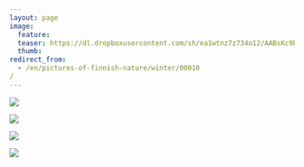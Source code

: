 ```yaml
---
layout: page
image:
  feature:
  teaser: https://dl.dropboxusercontent.com/sh/ea1wtnz7z734o12/AABsKc9bB8ChfoRqpnyEdy4La/luontokuvat/talvi/IMG_2668-245px.jpg
  thumb:
redirect_from:
  - /en/pictures-of-finnish-nature/winter/00010/
---
```


[![](https://dl.dropboxusercontent.com/sh/ea1wtnz7z734o12/AAAznMl72ZmkFeOIXboqZNp6a/luontokuvat/talvi/IMG_2668-800px.jpg)](https://dl.dropboxusercontent.com/sh/ea1wtnz7z734o12/AACQcGtMYmST2U_qvXIXkHaDa/luontokuvat/talvi/IMG_2668.jpg)

[![](https://dl.dropboxusercontent.com/sh/ea1wtnz7z734o12/AADmiBkhks86pqbK2gcmp1CJa/luontokuvat/talvi/IMG_2670-800px.jpg)](https://dl.dropboxusercontent.com/sh/ea1wtnz7z734o12/AACECWzGySMA9b4iSGy2KaFFa/luontokuvat/talvi/IMG_2670.jpg)

[![](https://dl.dropboxusercontent.com/sh/ea1wtnz7z734o12/AAD7hbOQZTJvA52lC2BVh7nSa/luontokuvat/talvi/IMG_2671-800px.jpg)](https://dl.dropboxusercontent.com/sh/ea1wtnz7z734o12/AADKTV09btyNXtKnQELP27lUa/luontokuvat/talvi/IMG_2671.jpg)

[![](https://dl.dropboxusercontent.com/sh/ea1wtnz7z734o12/AADfIH_r5QpsTihlb6Bsn6nKa/luontokuvat/talvi/IMG_2682-800px.jpg)](https://dl.dropboxusercontent.com/sh/ea1wtnz7z734o12/AADZyqysqoa05j6Pmb4Q7Czya/luontokuvat/talvi/IMG_2682.jpg)
